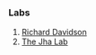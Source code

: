 ### Labs

1. [Richard Davidson](https://www.waisman.wisc.edu/staff/davidson-richard/)
2. [The Jha Lab](https://lab.amishi.com/)